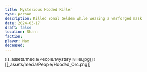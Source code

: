 ```yaml
---
title: Mysterious Hooded Killer
type: person
description: Killed Bonal Geldem while wearing a warforged mask
date: 2024-03-17
draft: false
location: Sharn
faction: 
player: Max
deceased:
---
```

![[_assets/media/People/Mystery Killer.jpg]]
![[_assets/media/People/Hooded_Orc.png]]